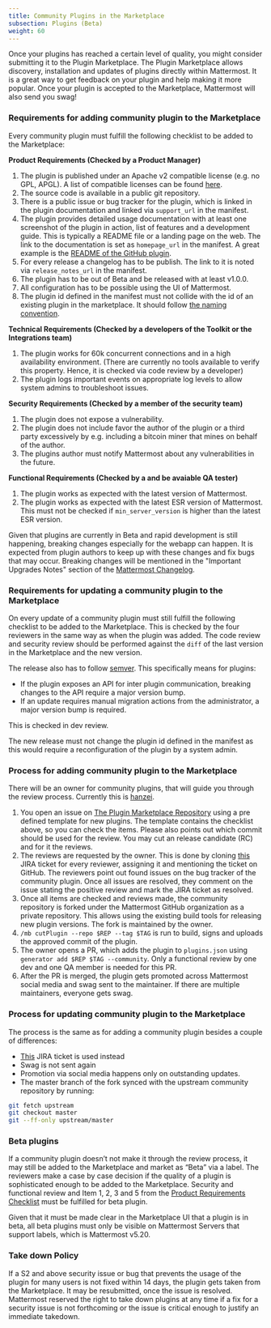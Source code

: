 ```yaml
---
title: Community Plugins in the Marketplace
subsection: Plugins (Beta)
weight: 60
---
```


Once your plugins has reached a certain level of quality, you might consider submitting it to the Plugin Marketplace. The Plugin Marketplace allows discovery, installation and updates of plugins directly within Mattermost. It is a great way to get feedback on your plugin and help making it more popular. Once your plugin is accepted to the Marketplace, Mattermost will also send you swag!

### Requirements for adding community plugin to the Marketplace
Every community plugin must fulfill the following checklist to be added to the Marketplace:

**Product Requirements (Checked by a Product Manager)**

1. The plugin is published under an Apache v2 compatible license (e.g. no GPL, APGL). A list of compatible licenses can be found [here](https://apache.org/legal/resolved.html#category-a).
2. The source code is available in a public git repository.
3. There is a public issue or bug tracker for the plugin, which is linked in the plugin documentation and linked via `support_url` in the manifest.
4. The plugin provides detailed usage documentation with at least one screenshot of the plugin in action, list of features and a development guide. This is typically a README file or a landing page on the web. The link to the documentation is set as `homepage_url` in the manifest. A great example is the [README of the GitHub plugin](https://github.com/mattermost/mattermost-plugin-github/blob/master/README.md).
5. For every release a changelog has to be publish. The link to it is noted via `release_notes_url` in the manifest.
6. The plugin has to be out of Beta and be released with at least v1.0.0.
7. All configuration has to be possible using the UI of Mattermost.
8. The plugin id defined in the manifest must not collide with the id of an existing plugin in the marketplace. It should follow [the naming convention](https://developers.mattermost.com/extend/plugins/manifest-reference/#id).

**Technical Requirements (Checked by a developers of the Toolkit or the Integrations team)**

1. The plugin works for 60k concurrent connections and in a high availability environment. (There are currently no tools available to verify this property. Hence, it is checked via code review by a developer)
2. The plugin logs important events on appropriate log levels to allow system admins to troubleshoot issues.

**Security Requirements (Checked by a member of the security team)**

1. The plugin does not expose a vulnerability.
2. The plugin does not include favor the author of the plugin or a third party excessively by e.g. including a bitcoin miner that mines on behalf of the author.
3. The plugins author must notify Mattermost about any vulnerabilities in the future.

**Functional Requirements (Checked by a and be avaiable  QA tester)**

1. The plugin works as expected with the latest version of Mattermost.
2. The plugin works as expected with the latest ESR version of Mattermost. This must not be checked if `min_server_version` is higher than the latest ESR version.

Given that plugins are currently in Beta and rapid development is still happening, breaking changes especially for the webapp can happen. It is expected from plugin authors to keep up with these changes and fix bugs that may occur. Breaking changes will be mentioned in the "Important Upgrades Notes" section of the [Mattermost Changelog](https://docs.mattermost.com/administration/changelog.html).

### Requirements for updating a community plugin to the Marketplace
On every update of a community plugin must still fulfill the following checklist to be added to the Marketplace. This is checked by the four reviewers in the same way as when the plugin was added. The code review and security review should be performed against the `diff` of the last version in the Marketplace and the new version.

The release also has to follow [semver](https://semver.org/). This specifically means for plugins:

* If the plugin exposes an API for inter plugin communication, breaking changes to the API require a major version bump.
* If an update requires manual migration actions from the administrator, a major version bump is required.

This is checked in dev review.

The new release must not change the plugin id defined in the manifest as this would require a reconfiguration of the plugin by a system admin.

### Process for adding community plugin to the Marketplace
There will be an owner for community plugins, that will guide you through the review process. Currently this is [hanzei](https://github.com/hanzei).

1. You open an issue on [The Plugin Marketplace Repository](https://github.com/hanzei/plugin-test/issues/new/choose) using a pre defined template for new plugins. The template contains the checklist above, so you can check the items. Please also points out which commit should be used for the review. You may cut an release candidate (RC) and for it the reviews.
2. The reviews are requested by the owner. This is done by cloning [this](TODO) JIRA ticket for every reviewer, assigning it and mentioning the ticket on GitHub. The reviewers point out found issues on the bug tracker of the community plugin. Once all issues are resolved, they comment on the issue stating the positive review and mark the JIRA ticket as resolved.
3. Once all items are checked and reviews made, the community repository is forked under the Mattermost GitHub organization as a private repository. This allows using the existing build tools for releasing new plugin versions. The fork is maintained by the owner.
4. `/mb cutPlugin --repo $REP --tag $TAG` is run to build, signs and uploads the approved commit of the plugin.
5. The owner opens a PR, which adds the plugin to `plugins.json` using `generator add $REP $TAG --community`. Only a functional review by one dev and one QA member is needed for this PR.
6. After the PR is merged, the plugin gets promoted across Mattermost social media and swag sent to the maintainer. If there are multiple maintainers, everyone gets swag.

### Process for updating community plugin to the Marketplace
The process is the same as for adding a community plugin besides a couple of differences:
- [This](TODO) JIRA ticket is used instead
- Swag is not sent again
- Promotion via social media happens only on outstanding updates.
- The master branch of the fork synced with the upstream community repository by running:

```sh
git fetch upstream
git checkout master
git --ff-only upstream/master
```

### Beta plugins
If a community plugin doesn’t not make it through the review process, it may still be added to the Marketplace and market as “Beta” via a label. The reviewers make a case by case decision if the quality of a plugin is sophisticated enough to be added to the Marketplace. Security and functional review and Item 1, 2, 3 and 5 from the [Product Requirements Checklist](#requirements-for-adding-community-plugin-to-the-marketplace) must be fulfilled for beta plugin.

Given that it must be made clear in the Marketplace UI that a plugin is in beta, all beta plugins must only be visible on Mattermost Servers that support labels, which is Mattermost v5.20.

### Take down Policy
If a S2 and above security issue or bug that prevents the usage of the plugin for many users is not fixed within 14 days, the plugin gets taken from the Marketplace. It may be resubmitted, once the issue is resolved. Mattermost reserved the right to take down plugins at any time if a fix for a security issue is not forthcoming or the issue is critical enough to justify an immediate takedown.
